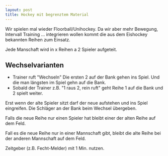 ```yaml
---
layout: post
title: Hockey mit begrenztem Material
---
```


Wir spielen mal wieder Floorball/Unihockey. Da wir aber mehr Bewegung, Intervall Training ... integrieren wollen 
kommt die aus dem Eishockey bekannten Reihen zum Einsatz. 

Jede Manschaft wird in x Reihen a 2 Spieler aufgeteit. 
## Wechselvarianten
- Trainer ruft "Wechseln" Die ersten 2 auf der Bank gehen ins Spiel. Und die man längsten im Spiel gehn auf die Bank.
- Sobald der Trainer z.B. "1 raus 2, rein ruft" geht Reihe 1 auf die Bank und 2 spielt weiter. 

Erst wenn der alte Spieler sitzt darf der neue aufstehen und ins Spiel eingreifen. Die Schläger an der Bank beim Wechsel übergeben. 

Falls die neue Reihe nur einen Spieler hat bleibt einer der alten Reihe auf dem Feld.

Fall es die neue Reihe nur in einer Mannschaft gibt, bleibt die alte Reihe bei der anderen Mannschaft auf dem Feld.

Zeitgeber (z.B. Fecht-Melder) mit 1 Min. nutzen.   
